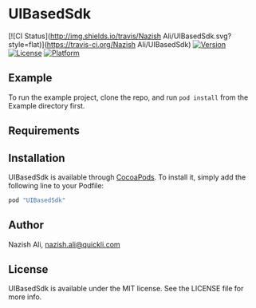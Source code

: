 # UIBasedSdk

[![CI Status](http://img.shields.io/travis/Nazish Ali/UIBasedSdk.svg?style=flat)](https://travis-ci.org/Nazish Ali/UIBasedSdk)
[![Version](https://img.shields.io/cocoapods/v/UIBasedSdk.svg?style=flat)](http://cocoapods.org/pods/UIBasedSdk)
[![License](https://img.shields.io/cocoapods/l/UIBasedSdk.svg?style=flat)](http://cocoapods.org/pods/UIBasedSdk)
[![Platform](https://img.shields.io/cocoapods/p/UIBasedSdk.svg?style=flat)](http://cocoapods.org/pods/UIBasedSdk)

## Example

To run the example project, clone the repo, and run `pod install` from the Example directory first.

## Requirements

## Installation

UIBasedSdk is available through [CocoaPods](http://cocoapods.org). To install
it, simply add the following line to your Podfile:

```ruby
pod "UIBasedSdk"
```

## Author

Nazish Ali, nazish.ali@quickli.com

## License

UIBasedSdk is available under the MIT license. See the LICENSE file for more info.
